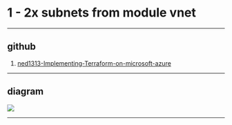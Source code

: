# 1 - 2x subnets from module vnet

---

## github
1. [ned1313-Implementing-Terraform-on-microsoft-azure](https://github.com/ned1313/Implementing-Terraform-on-Microsoft-Azure)

---

## diagram
[<img src="https://i.imgur.com/lU3eSIy.png">](https://i.imgur.com/lU3eSIy.png)

---
